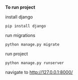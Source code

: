 **To run project**

install django

```
pip install django
```

run migrations

```
python manage.py migrate
```

run project
```
python manage.py runserver
```
navigate to http://127.0.0.1:8000/
